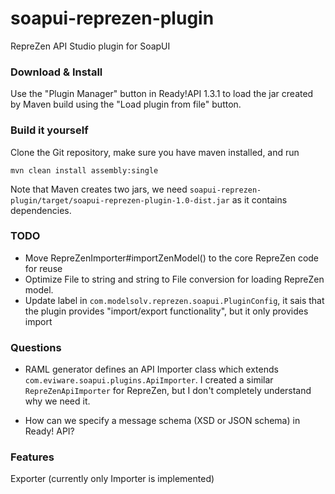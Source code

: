 # soapui-reprezen-plugin
RepreZen API Studio plugin for SoapUI

### Download & Install

Use the "Plugin Manager" button in Ready!API 1.3.1 to load the jar created by Maven build using the "Load plugin from file" button. 

### Build it yourself

Clone the Git repository, make sure you have maven installed, and run

```
mvn clean install assembly:single
```
Note that Maven creates two jars, we need `soapui-reprezen-plugin/target/soapui-reprezen-plugin-1.0-dist.jar` as it contains dependencies.

### TODO
* Move RepreZenImporter#importZenModel() to the core RepreZen code for reuse
* Optimize File to string and string to File conversion for loading RepreZen model. 
* Update label in `com.modelsolv.reprezen.soapui.PluginConfig`, it sais that the plugin provides "import/export functionality", but it only provides import

### Questions
* RAML generator defines an API Importer class which extends  `com.eviware.soapui.plugins.ApiImporter`. I created a similar `RepreZenApiImporter` for RepreZen, but I don't completely understand why we need it.

* How can we specify a message schema (XSD or JSON schema) in Ready! API?

### Features
Exporter (currently only Importer is implemented)
